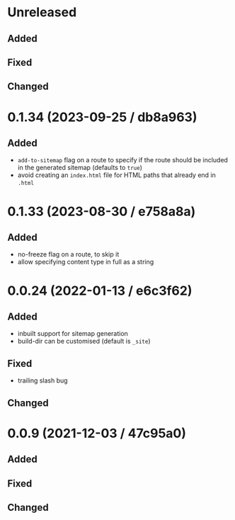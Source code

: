 # Unreleased

## Added

## Fixed

## Changed

# 0.1.34 (2023-09-25 / db8a963)

## Added

- `add-to-sitemap` flag on a route to specify if the route should be included in
  the generated sitemap (defaults to `true`)
- avoid creating an `index.html` file for HTML paths that already end in `.html`

# 0.1.33 (2023-08-30 / e758a8a)

## Added

- no-freeze flag on a route, to skip it
- allow specifying content type in full as a string

# 0.0.24 (2022-01-13 / e6c3f62)

## Added

- inbuilt support for sitemap generation
- build-dir can be customised (default is `_site`)

## Fixed

- trailing slash bug

## Changed

# 0.0.9 (2021-12-03 / 47c95a0)

## Added

## Fixed

## Changed
